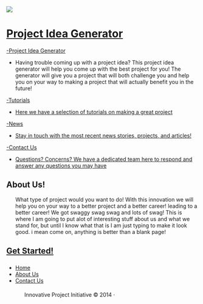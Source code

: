 <!DOCTYPE html>
<html>
	<head>
		<title></title>
	</head>
	<a href="https://artech.k12.mn.us/">
			<img src="https://artech.k12.mn.us/wp-content/uploads/2013/11/Arcadia-logo-bw-Webpage2.jpg"/>
	<body><h1>Project Idea Generator</h1>
		</a>
	<a href="https://artech.k12.mn.us/">		</a>
	</ul>
		<p> <a href= "https://artech.k12.mn.us/Home">-Project Idea Generator</a></p>
			<ul>
					<li>Having trouble coming up with a project idea? This project idea generator will help you come up with the best project for you! The generator will give you a project that will both challenge you and help you on your way to making a project that will actually benefit  you in the future!</li>
				</ul>
		<p> <a href= "https://artech.k12.mn.us/Home">-Tutorials</p></p>
		<ul>
					<li>Here we have a selection of tutorials on making a great project</li>
				</ul>
					<p> <a href= "https://artech.k12.mn.us/Home">-News</p></p>
		<ul>
					<li>Stay in touch with the most recent news stories, projects, and articles!</li>
				</ul>
		<p> <a href= "https://artech.k12.mn.us/Home">-Contact Us</p></p>
			<ul>
					<li>Questions? Concerns? We have a dedicated team here to respond and answer any questions you may have</li>
				</ul>
		</a>
		<h2>About Us!</h2>
		<ol>What type of project would you want to do!
With this innovation we will help you on your way to a better project and a better career!
leading to a better career! We got swaggy swag swag and lots of swag! This is where I am going to put alot of interesting stuff about us and what we stand for, but until I know what that is I am just typing to make it look good. i mean come on, anything is better than a blank page!</ol>
		<ol> </ol>
		<ol> </ol>
		<h2> <a href="https://artech.k12.mn.us/">Get Started!</a> </h2>
		<h3> </h3>
		<ol> </ol>
		<ol> </ol>
		<ul> 
				<li> <a href= "https://artech.k12.mn.us/Home">Home </a> </li>
				<li> <a href= "https://artech.k12.mn.us/Home">About Us </a> </li>
				<li><a href= "https://artech.k12.mn.us/Home">Contact Us </a> </li>
                                <h4> </h4>
                                <il> </il>
                                <ol> </ol>
                                <ol> </ol>
                                <ol>Innovative Project Initiative © 2014 ·  </ol>
 				</ul>
	</body>
</html>
